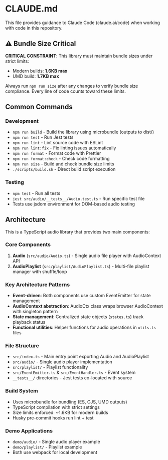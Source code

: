 # CLAUDE.md

This file provides guidance to Claude Code (claude.ai/code) when working with code in this repository.

## ⚠️ Bundle Size Critical

**CRITICAL CONSTRAINT**: This library must maintain bundle sizes under strict limits:
- Modern builds: **1.6KB max**
- UMD build: **1.7KB max**

Always run `npm run size` after any changes to verify bundle size compliance. Every line of code counts toward these limits.

## Common Commands

### Development
- `npm run build` - Build the library using microbundle (outputs to dist/)
- `npm run test` - Run Jest tests
- `npm run lint` - Lint source code with ESLint
- `npm run lint:fix` - Fix linting issues automatically
- `npm run format` - Format code with Prettier
- `npm run format:check` - Check code formatting
- `npm run size` - Build and check bundle size limits
- `./scripts/build.sh` - Direct build script execution

### Testing
- `npm test` - Run all tests
- `jest src/audio/__tests__/Audio.test.ts` - Run specific test file
- Tests use jsdom environment for DOM-based audio testing

## Architecture

This is a TypeScript audio library that provides two main components:

### Core Components
1. **Audio** (`src/audio/Audio.ts`) - Single audio file player with AudioContext API
2. **AudioPlaylist** (`src/playlist/AudioPlaylist.ts`) - Multi-file playlist manager with shuffle/loop

### Key Architecture Patterns
- **Event-driven**: Both components use custom EventEmitter for state management
- **AudioContext abstraction**: AudioCtx class wraps browser AudioContext with singleton pattern
- **State management**: Centralized state objects (`states.ts`) track playback status
- **Functional utilities**: Helper functions for audio operations in `utils.ts` files

### File Structure
- `src/index.ts` - Main entry point exporting Audio and AudioPlaylist
- `src/audio/` - Single audio player implementation
- `src/playlist/` - Playlist functionality 
- `src/EventEmitter.ts` & `src/EventHandler.ts` - Event system
- `__tests__/` directories - Jest tests co-located with source

### Build System
- Uses microbundle for bundling (ES, CJS, UMD outputs)
- TypeScript compilation with strict settings
- Size limits enforced: ~1.6KB for modern builds
- Husky pre-commit hooks run lint + test

### Demo Applications
- `demo/audio/` - Single audio player example
- `demo/playlist/` - Playlist example
- Both use webpack for local development